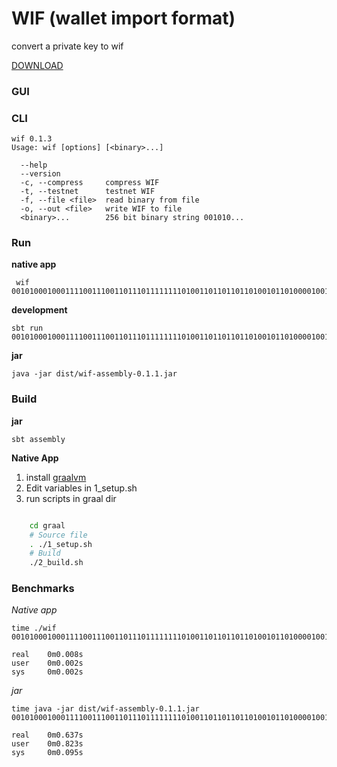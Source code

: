 # WIF (wallet import format)


convert a private key to wif

[DOWNLOAD](https://github.com/j-chimienti/wif/releases/tag/v0.1.3)

### GUI

### CLI

```
wif 0.1.3
Usage: wif [options] [<binary>...]

  --help
  --version
  -c, --compress     compress WIF
  -t, --testnet      testnet WIF
  -f, --file <file>  read binary from file
  -o, --out <file>   write WIF to file
  <binary>...        256 bit binary string 001010...
  ```

### Run

**native app**
     
     wif 0010100010001111001110011011101111111101001101101101101001011010000100101101000101100010110010110001100010010111110010010000001000101000100010110011100110111011001101101101101001011010000100101101000101100010110010110001100010010111110010010000001000111101

**development**
    
    sbt run 0010100010001111001110011011101111111101001101101101101001011010000100101101000101100010110010110001100010010111110010010000001000101000100010110011100110111011001101101101101001011010000100101101000101100010110010110001100010010111110010010000001000111101

**jar**

    java -jar dist/wif-assembly-0.1.1.jar


### Build

**jar**

    sbt assembly

**Native App**

  1. install [graalvm](https://www.graalvm.org)
  1. Edit variables in 1_setup.sh
  1. run scripts in graal dir

```bash

    cd graal
    # Source file
    . ./1_setup.sh
    # Build
    ./2_build.sh
```


### Benchmarks


*Native app*

    time ./wif 0010100010001111001110011011101111111101001101101101101001011010000100101101000101100010110010110001100010010111110010010000001000101000100010110011100110111011001101101101101001011010000100101101000101100010110010110001100010010111110010010000001000111101
    
    real    0m0.008s
    user    0m0.002s
    sys     0m0.002s

*jar*

    time java -jar dist/wif-assembly-0.1.1.jar 0010100010001111001110011011101111111101001101101101101001011010000100101101000101100010110010110001100010010111110010010000001000101000100010110011100110111011001101101101101001011010000100101101000101100010110010110001100010010111110010010000001000111101
    
    real    0m0.637s
    user    0m0.823s
    sys     0m0.095s

